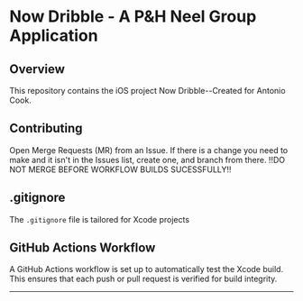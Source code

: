 # Now Dribble - A P&H Neel Group Application

## Overview
This repository contains the iOS project Now Dribble--Created for Antonio Cook.

## Contributing
Open Merge Requests (MR) from an Issue.  If there is a change you need to make and it isn't in the Issues list, create one, and branch from there.
!!DO NOT MERGE BEFORE WORKFLOW BUILDS SUCESSFULLY!!

## .gitignore
The `.gitignore` file is tailored for Xcode projects

## GitHub Actions Workflow
A GitHub Actions workflow is set up to automatically test the Xcode build. This ensures that each push or pull request is verified for build integrity.

---
